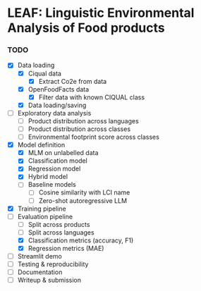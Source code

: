 # LEAF: **L**inguistic **E**nvironmental **A**nalysis of **F**ood products

### TODO

- [x] Data loading
    - [x] Ciqual data
        - [x] Extract Co2e from data
    - [x] OpenFoodFacts data
        - [x] Filter data with known CIQUAL class
    - [x] Data loading/saving
- [ ] Exploratory data analysis
    - [ ] Product distribution across languages
    - [ ] Product distribution across classes
    - [ ] Environmental footprint score across classes
- [x] Model definition
    - [x] MLM on unlabelled data
    - [x] Classification model
    - [x] Regression model
    - [x] Hybrid model
    - [ ] Baseline models
        - [ ] Cosine similarity with LCI name
        - [ ] Zero-shot autoregressive LLM
- [x] Training pipeline
- [ ] Evaluation pipeline
    - [ ] Split across products
    - [ ] Split across languages
    - [x] Classification metrics (accuracy, F1)
    - [x] Regression metrics (MAE)
- [ ] Streamlit demo
- [ ] Testing & reproducibility
- [ ] Documentation
- [ ] Writeup & submission